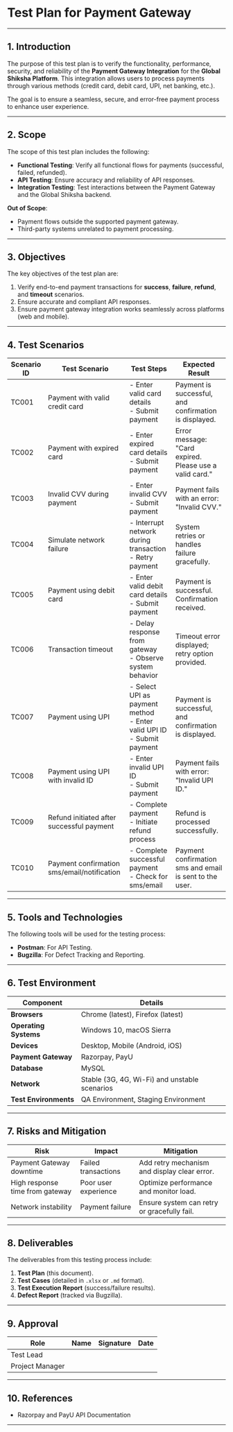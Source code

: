 # **Test Plan for Payment Gateway**

---

## **1. Introduction**  
The purpose of this test plan is to verify the functionality, performance, security, and reliability of the **Payment Gateway Integration** for the **Global Shiksha Platform**. This integration allows users to process payments through various methods (credit card, debit card, UPI, net banking, etc.).  

The goal is to ensure a seamless, secure, and error-free payment process to enhance user experience.

---

## **2. Scope**  
The scope of this test plan includes the following:  
- **Functional Testing**: Verify all functional flows for payments (successful, failed, refunded).  
- **API Testing**: Ensure accuracy and reliability of API responses.  
- **Integration Testing**: Test interactions between the Payment Gateway and the Global Shiksha backend.  

**Out of Scope**:  
- Payment flows outside the supported payment gateway.  
- Third-party systems unrelated to payment processing.  

---

## **3. Objectives**  
The key objectives of the test plan are:  
1. Verify end-to-end payment transactions for **success**, **failure**, **refund**, and **timeout** scenarios.  
2. Ensure accurate and compliant API responses.
3. Ensure payment gateway integration works seamlessly across platforms (web and mobile).  

---

## **4. Test Scenarios**  

| **Scenario ID** | **Test Scenario**                            | **Test Steps**                             | **Expected Result**                |
|-----------------|---------------------------------------------|-------------------------------------------|------------------------------------|
| TC001           | Payment with valid credit card              | - Enter valid card details <br> - Submit payment | Payment is successful, and confirmation is displayed. |
| TC002           | Payment with expired card                   | - Enter expired card details <br> - Submit payment | Error message: "Card expired. Please use a valid card." |
| TC003           | Invalid CVV during payment                  | - Enter invalid CVV <br> - Submit payment | Payment fails with an error: "Invalid CVV." |
| TC004           | Simulate network failure                    | - Interrupt network during transaction <br> - Retry payment | System retries or handles failure gracefully. |
| TC005           | Payment using debit card                    | - Enter valid debit card details <br> - Submit payment | Payment is successful. Confirmation received. |
| TC006           | Transaction timeout                         | - Delay response from gateway <br> - Observe system behavior | Timeout error displayed; retry option provided. |
| TC007           | Payment using UPI                          | - Select UPI as payment method <br> - Enter valid UPI ID <br> - Submit payment | Payment is successful, and confirmation is displayed. |
| TC008           | Payment using UPI with invalid ID           | - Enter invalid UPI ID <br> - Submit payment | Payment fails with error: "Invalid UPI ID." |
| TC009           | Refund initiated after successful payment   | - Complete payment <br> - Initiate refund process | Refund is processed successfully. |
| TC010           | Payment confirmation sms/email/notification | - Complete successful payment <br> - Check for sms/email | Payment confirmation sms and email is sent to the user. |


---

## **5. Tools and Technologies**  
The following tools will be used for the testing process:  
- **Postman**: For API Testing.  
- **Bugzilla**: For Defect Tracking and Reporting. 

---

## **6. Test Environment**  

| **Component**          | **Details**                           |
|-------------------------|---------------------------------------|
| **Browsers**           | Chrome (latest), Firefox (latest)     |
| **Operating Systems**  | Windows 10, macOS Sierra            |
| **Devices**            | Desktop, Mobile (Android, iOS)        |
| **Payment Gateway**    | Razorpay, PayU                 |
| **Database**           | MySQL                           |
| **Network**            | Stable (3G, 4G, Wi-Fi) and unstable scenarios |
| **Test Environments**  | QA Environment, Staging Environment   |

---

## **7. Risks and Mitigation**  
| **Risk**                          | **Impact**                   | **Mitigation**                                |
|-----------------------------------|------------------------------|----------------------------------------------|
| Payment Gateway downtime          | Failed transactions          | Add retry mechanism and display clear error. |
| High response time from gateway   | Poor user experience         | Optimize performance and monitor load.       |
| Network instability               | Payment failure              | Ensure system can retry or gracefully fail.  |

---

## **8. Deliverables**  
The deliverables from this testing process include:  
1. **Test Plan** (this document).  
2. **Test Cases** (detailed in `.xlsx` or `.md` format).  
3. **Test Execution Report** (success/failure results).  
4. **Defect Report** (tracked via Bugzilla).  

---

## **9. Approval**  
| **Role**            | **Name**           | **Signature** | **Date**       |
|----------------------|--------------------|---------------|----------------|
| Test Lead            |      |               |                |
| Project Manager      |         |               |                |

---

## **10. References**  
- Razorpay and PayU API Documentation  

---
